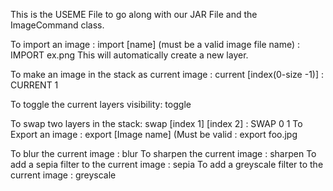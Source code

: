 
This is the USEME File to go along with our JAR File and the ImageCommand class.

To import an image : import [name] (must be a valid image file name) :   IMPORT ex.png
This will automatically create a new layer. 

To make an image in the stack as current image : current [index(0-size -1)] : CURRENT 1

To toggle the current layers visibility: toggle 

To swap two layers in the stack: swap [index 1] [index 2] : SWAP 0 1 
To Export an image : export [Image name] (Must be valid : export foo.jpg

To blur the current image : blur 
To sharpen the current image : sharpen
To add a sepia filter to the current image : sepia
To add a greyscale filter to the current image : greyscale
